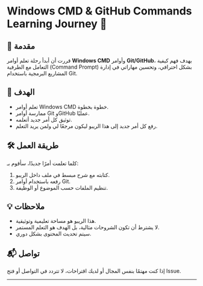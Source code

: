 # Windows CMD & GitHub Commands Learning Journey 🚀

## 📘 مقدمة
قررت أن أبدأ رحلة تعلم أوامر **Windows CMD** وأوامر **Git/GitHub**، بهدف فهم كيفية التعامل مع الطرفية (Command Prompt) بشكل احترافي، وتحسين مهاراتي في إدارة المشاريع البرمجية باستخدام Git.

## 🎯 الهدف
- تعلم أوامر Windows CMD خطوة بخطوة.
- ممارسة أوامر Git وGitHub عمليًا.
- توثيق كل أمر جديد أتعلمه.
- رفع كل أمر جديد إلى هذا الريبو ليكون مرجعًا لي ولمن يريد التعلم.

## 🛠 طريقة العمل
كلما تعلمت أمرًا جديدًا، سأقوم بـ:
1. كتابته مع شرح مبسط في ملف داخل الريبو.
2. رفعه باستخدام أوامر Git.
3. تنظيم الملفات حسب الموضوع أو الوظيفة.



## 💡 ملاحظات
- هذا الريبو هو مساحة تعليمية وتوثيقية.
- لا يشترط أن تكون الشروحات مثالية، بل الهدف هو التعلم المستمر.
- سيتم تحديث المحتوى بشكل دوري.

## 📬 تواصل
إذا كنت مهتمًا بنفس المجال أو لديك اقتراحات، لا تتردد في التواصل أو فتح Issue.

---

